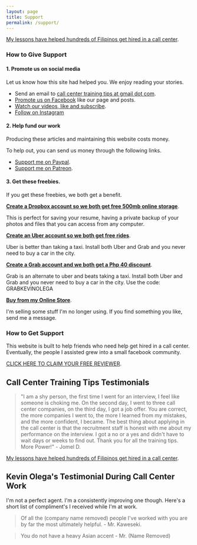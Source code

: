 ```yaml
---
layout: page
title: Support
permalink: /support/
---
```

[My lessons have helped hundreds of Filipinos get hired in a call center](https://callcentertrainingtips.com/testimonials).

### How to Give Support

#### 1. Promote us on social media

Let us know how this site had helped you. We enjoy reading your stories.

- Send an email to [call center training tips at gmail dot com](mailto:callcentertrainingtips@gmail.com).
- [Promote us on Facebook][2] like our page and posts.
- [Watch our videos, like and subscribe](https://www.youtube.com/user/CCTTshow).
- [Follow on Instagram](https://www.instagram.com/cctrainingtips/)

#### 2. Help fund our work

Producing these articles and maintaining this website costs money. 

To help out, you can send us money through the following links.

- [Support me on Paypal][3].
- [Support me on Patreon][4].

#### 3. Get these freebies.

If you get these freebies, we both get a benefit.

**[Create a Dropbox account so we both get free 500mb online storage][6]**. 

This is perfect for saving your resume, having a private backup of your photos and files that you can access from any computer. 

**[Create an Uber account so we both get free rides][7]**. 

Uber is better than taking a taxi. Install both Uber and Grab and you never need to buy a car in the city.

**[Create a Grab account and we both get a Php 40 discount][8]**. 

Grab is an alternate to uber and beats taking a taxi. Install both Uber and Grab and you never need to buy a car in the city. Use the code: GRABKEVINOLEGA

**[Buy from my Online Store][9]**. 

I'm selling some stuff I'm no longer using. If you find something you like, send me a message.

### How to Get Support

This website is built to help friends who need help get hired in a call center. Eventually, the people I assisted grew into a small facebook community.

[CLICK HERE TO CLAIM YOUR FREE REVIEWER][10].


## Call Center Training Tips Testimonials

> "I am a shy person, the first time I went for an interview, I feel like someone is choking me. On the second day, I went to three call center companies, on the third day, I got a job offer. You are correct, the more companies I went to, the more I learned from my mistakes, and the more confident, I became. The best thing about applying in the call center is that the recruitment staff is honest with me about my performance on the interview. I got a no or a yes and didn't have to wait days or weeks to find out. Thank you for all the training tips. More Power!" - Jomel D.

[My lessons have helped hundreds of Filipinos get hired in a call center](https://callcentertrainingtips.com/testimonials).


## Kevin Olega's Testimonial During Call Center Work

I'm not a perfect agent. I'm a consistently improving one though. Here's a short list of compliment's I received while I'm at work.

> Of all the (company name removed) people I've worked with you are by far the most ultimately helpful. - Mr. Kaweseki.

> You do not have a heavy Asian accent - Mr. (Name Removed)

[2]:	https://www.facebook.com/callcentertrainingtips/
[3]:	https://paypal.me/kevinolega
[4]:	https://patreon.com/user?u=4521402
[5]:	https://goo.gl/forms/M1MbBbdhieN7Ouvc2
[6]:	https://db.tt/vTWX3Qpf
[7]:	https://www.uber.com/invite/kevino1009
[8]:	https://r.grab.com/grabkevinolega
[9]:	https://carousell.com/kevinolega
[10]:	https://callcentertrainingtips.com/start
[11]:	https://callcentertrainingtips.com/promos